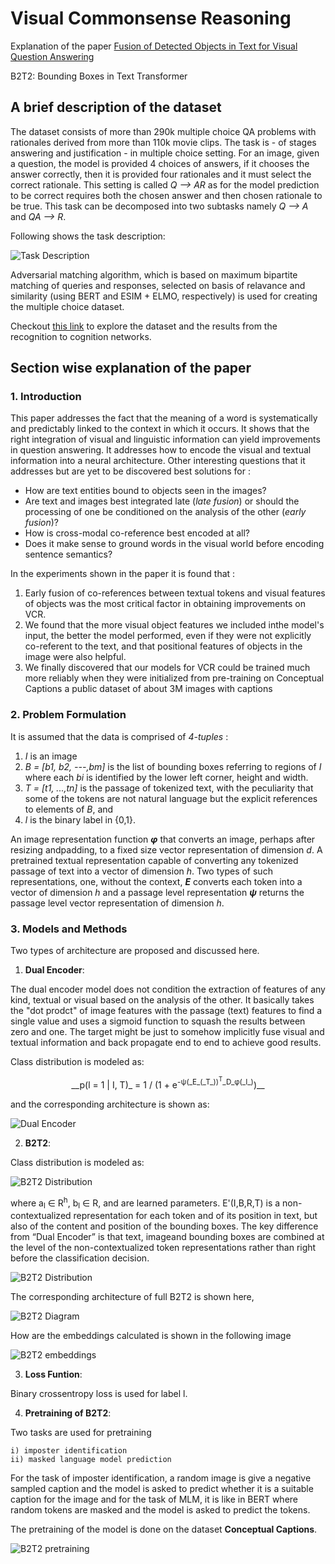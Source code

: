 # Visual Commonsense Reasoning

Explanation of the paper [Fusion of Detected Objects in Text for Visual Question Answering](http://arxiv.org/abs/1811.10830)

B2T2: Bounding Boxes in Text Transformer

## A brief description of the dataset

The dataset consists of more than 290k multiple choice QA problems with rationales derived from more than 110k movie clips. The task is - of stages answering and justification - in multiple choice setting. For an image, given a question, the model is provided 4 choices of answers, if it chooses the answer correctly, then it is provided four rationales and it must select the correct rationale. This setting is called _Q --> AR_ as for the model prediction to be correct requires both the chosen answer and then chosen rationale to be true. This task can be decomposed into two subtasks namely _Q --> A_ and _QA --> R_.

Following shows the task description:

![Task Description](images/task.png?raw=true)

Adversarial matching algorithm, which is based on maximum bipartite matching of queries and responses, selected on basis of relavance and similarity (using BERT and ESIM + ELMO, respectively) is used for creating the multiple choice dataset.


Checkout [this link](https://visualcommonsense.com/explore/) to explore the dataset and the results from the recognition to cognition networks.

## Section wise explanation of the paper

### 1. Introduction

This paper addresses the fact that the meaning of a word is systematically and predictably linked to the context in which it occurs. It shows that the right integration of visual and linguistic information can yield improvements in question answering. It addresses how to encode the visual and textual information into a neural architecture. Other interesting questions that it addresses but are yet to be discovered best solutions for : 

- How are text entities bound to objects seen in the images?
- Are text and images best integrated late (_late fusion_) or should the processing of one be conditioned on the analysis of the other (_early fusion_)? 
- How is cross-modal co-reference best encoded at all?
- Does it make sense to ground words in the visual world before encoding sentence semantics?

In the experiments shown in the paper it is found that :

1. Early fusion of co-references between textual tokens and visual features of objects was the most critical factor in obtaining improvements on VCR.
2. We found that the more visual object features we included inthe model's input, the better the model performed, even if they were not explicitly co-referent to the text, and that positional features of objects in the image  were  also  helpful.
3. We finally discovered that our models for VCR could be trained much more reliably when they were initialized from pre-training on Conceptual Captions a public dataset of about 3M images with captions

### 2. Problem Formulation

It is assumed that the data is comprised of _4-tuples_ :

1. _I_ is an image
2. _B = [b1, b2, ---,bm]_ is the list of bounding boxes referring to regions of _I_ where each _bi_ is identified by the lower left corner, height and width.
3. _T = [t1, ...,tn]_ is the passage of tokenized text, with the peculiarity that some of the tokens are not natural language but the explicit references to elements of _B_, and
4. _l_ is the binary label in {0,1}.

An image representation function *__&phi;__* that converts an image, perhaps after resizing andpadding,  to  a  fixed  size  vector  representation  of dimension _d_.
A pretrained textual representation capable of converting any tokenized passage of text into a vector of dimension _h_. Two types of such representations, one, without the context, *__E__* converts each token into a vector of dimension _h_ and a passage level representation *__&psi;__* returns the passage level vector representation of dimension _h_.

### 3. Models and Methods

Two types of architecture are proposed and discussed here. 

1. __Dual Encoder__:

The dual encoder model does not condition the extraction of features of any kind, textual or visual based on the analysis of the other. It basically takes the "dot prodct" of image features with the passage (text) features to find a single value and uses a sigmoid function to squash the results between zero and one. The target might be just to somehow implicitly fuse visual and textual information and back propagate end to end to achieve good results.

Class distribution is modeled as:

<center>__p(l = 1 | I, T)_ = 1 / (1 + e<sup>-&psi;(_E_(_T_))<sup>T</sup>_D_&phi;(_I_)</sup>)__</center>

and the corresponding architecture is shown as:

![Dual Encoder](images/dualencoder.png?raw=true)


2. __B2T2__:

Class distribution is modeled as:

![B2T2 Distribution](images/b2t2distri.png?raw=true)

where a<sub>l</sub> &isin; R<sup>h</sup>, b<sub>l</sub> &isin; R, and are learned parameters. E'(I,B,R,T) is a non-contextualized representation for each token and of its position in text, but also of the content and position of the bounding boxes. The key difference from “Dual Encoder” is that text,  imageand bounding boxes are combined at the level of the non-contextualized token representations rather than right before the classification decision.

![B2T2 Distribution](images/b2t2et.png?raw=true)

The corresponding architecture of full B2T2 is shown here,

![B2T2 Diagram](images/earlyfusion.png?raw=true)

How are the embeddings calculated is shown in the following image

![B2T2 embeddings](images/embb.png?raw=true)

3. __Loss Funtion__: 

Binary crossentropy loss is used for label l.

4. __Pretraining of B2T2__:

Two tasks are used for pretraining 
	
	i) imposter identification
	ii) masked language model prediction

For the task of imposter identification, a random image is give a negative sampled caption and the model is asked to predict whether it is a suitable caption for the image and for the task of MLM, it is like in BERT where random tokens are masked and the model is asked to predict the tokens.

The pretraining of the model is done on the dataset __Conceptual Captions__.

![B2T2 pretraining](images/pretrain.png?raw=true)

